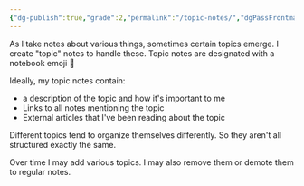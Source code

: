```yaml
---
{"dg-publish":true,"grade":2,"permalink":"/topic-notes/","dgPassFrontmatter":true}
---
```



As I take notes about various things, sometimes certain topics emerge. I create "topic" notes to handle these. Topic notes are designated with a notebook emoji 📘

Ideally, my topic notes contain:

* a description of the topic and how it's important to me
* Links to all notes mentioning the topic
* External articles that I've been reading about the topic

Different topics tend to organize themselves differently. So they aren't all structured exactly the same.

Over time I may add various topics. I may also remove them or demote them to regular notes.
